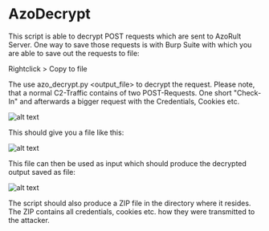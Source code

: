 # AzoDecrypt
This script is able to decrypt POST requests which are sent to AzoRult Server. One way to save those requests is with Burp Suite with which you are able to save out the requests to file:

Rightclick > Copy to file

The use azo_decrypt.py <inputfile> <output_file> to decrypt the request. Please note, that a normal C2-Traffic contains of two POST-Requests. One short "Check-In" and afterwards a bigger request with the Credentials, Cookies etc.
  
![alt text](https://github.com/hariomenkel/AzoDecrypt/raw/master/screenshot.PNG)

This should give you a file like this:

![alt text](https://github.com/hariomenkel/AzoDecrypt/raw/master/screenshot2.PNG)

This file can then be used as input which should produce the decrypted output saved as file:

![alt text](https://github.com/hariomenkel/AzoDecrypt/raw/master/screenshot3.PNG)

The script should also produce a ZIP file in the directory where it resides. The ZIP contains all credentials, cookies etc. how they were transmitted to the attacker.  

  


